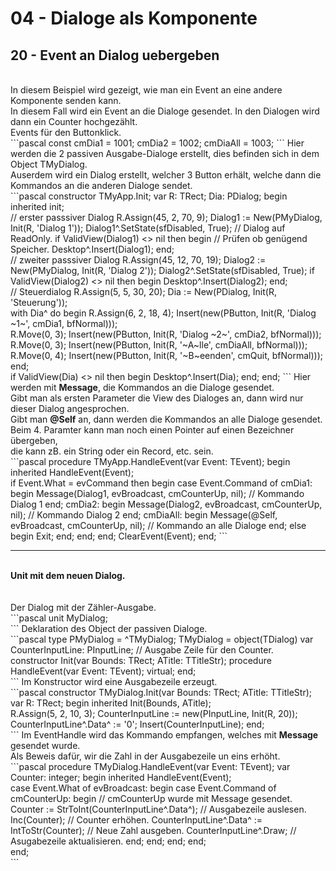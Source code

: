 # 04 - Dialoge als Komponente
## 20 - Event an Dialog uebergeben
<br>
In diesem Beispiel wird gezeigt, wie man ein Event an eine andere Komponente senden kann.<br>
In diesem Fall wird ein Event an die Dialoge gesendet. In den Dialogen wird dann ein Counter hochgezählt.<br>
Events für den Buttonklick.<br>
```pascal
const
  cmDia1   = 1001;
  cmDia2   = 1002;
  cmDiaAll = 1003;
```
Hier werden die 2 passiven Ausgabe-Dialoge erstellt, dies befinden sich in dem Object TMyDialog.<br>
Auserdem wird ein Dialog erstellt, welcher 3 Button erhält, welche dann die Kommandos an die anderen Dialoge sendet.<br>
```pascal
  constructor TMyApp.Init;
  var
    R: TRect;
    Dia: PDialog;
  begin
    inherited init;
<br>
    // erster passsiver Dialog
    R.Assign(45, 2, 70, 9);
    Dialog1 := New(PMyDialog, Init(R, 'Dialog 1'));
    Dialog1^.SetState(sfDisabled, True);    // Dialog auf ReadOnly.
    if ValidView(Dialog1) <> nil then begin // Prüfen ob genügend Speicher.
      Desktop^.Insert(Dialog1);
    end;
<br>
    // zweiter passsiver Dialog
    R.Assign(45, 12, 70, 19);
    Dialog2 := New(PMyDialog, Init(R, 'Dialog 2'));
    Dialog2^.SetState(sfDisabled, True);
    if ValidView(Dialog2) <> nil then begin
      Desktop^.Insert(Dialog2);
    end;
<br>
    // Steuerdialog
    R.Assign(5, 5, 30, 20);
    Dia := New(PDialog, Init(R, 'Steuerung'));
<br>
    with Dia^ do begin
      R.Assign(6, 2, 18, 4);
      Insert(new(PButton, Init(R, 'Dialog ~1~', cmDia1, bfNormal)));
<br>
      R.Move(0, 3);
      Insert(new(PButton, Init(R, 'Dialog ~2~', cmDia2, bfNormal)));
<br>
      R.Move(0, 3);
      Insert(new(PButton, Init(R, '~A~lle', cmDiaAll, bfNormal)));
<br>
      R.Move(0, 4);
      Insert(new(PButton, Init(R, '~B~eenden', cmQuit, bfNormal)));
    end;
<br>
    if ValidView(Dia) <> nil then begin
      Desktop^.Insert(Dia);
    end;
  end;
```
Hier werden mit <b>Message</b>, die Kommandos an die Dialoge gesendet.<br>
Gibt man als ersten Parameter die View des Dialoges an, dann wird nur dieser Dialog angesprochen.<br>
Gibt man <b>@Self</b> an, dann werden die Kommandos an alle Dialoge gesendet.<br>
Beim 4. Paramter kann man noch einen Pointer auf einen Bezeichner übergeben,<br>
die kann zB. ein String oder ein Record, etc. sein.<br>
```pascal
  procedure TMyApp.HandleEvent(var Event: TEvent);
  begin
    inherited HandleEvent(Event);
<br>
    if Event.What = evCommand then begin
      case Event.Command of
        cmDia1: begin
          Message(Dialog1, evBroadcast, cmCounterUp, nil); // Kommando Dialog 1
        end;
        cmDia2: begin
          Message(Dialog2, evBroadcast, cmCounterUp, nil); // Kommando Dialog 2
        end;
        cmDiaAll: begin
          Message(@Self, evBroadcast, cmCounterUp, nil);   // Kommando an alle Dialoge
        end;
        else begin
          Exit;
        end;
      end;
    end;
    ClearEvent(Event);
  end;
```
<hr><br>
<b>Unit mit dem neuen Dialog.</b><br>
<br><br>
Der Dialog mit der Zähler-Ausgabe.<br>
```pascal
unit MyDialog;
<br>
```
Deklaration des Object der passiven Dialoge.<br>
```pascal
type
  PMyDialog = ^TMyDialog;
  TMyDialog = object(TDialog)
  var
    CounterInputLine: PInputLine; // Ausgabe Zeile für den Counter.
<br>
    constructor Init(var Bounds: TRect; ATitle: TTitleStr);
    procedure HandleEvent(var Event: TEvent); virtual;
  end;
<br>
```
Im Konstructor wird eine Ausgabezeile erzeugt.<br>
```pascal
constructor TMyDialog.Init(var Bounds: TRect; ATitle: TTitleStr);
var
  R: TRect;
begin
  inherited Init(Bounds, ATitle);
<br>
  R.Assign(5, 2, 10, 3);
  CounterInputLine := new(PInputLine, Init(R, 20));
  CounterInputLine^.Data^ := '0';
  Insert(CounterInputLine);
end;
<br>
```
Im EventHandle wird das Kommando empfangen, welches mit <b>Message</b> gesendet wurde.<br>
Als Beweis dafür, wir die Zahl in der Ausgabezeile un eins erhöht.<br>
```pascal
procedure TMyDialog.HandleEvent(var Event: TEvent);
var
  Counter: integer;
begin
  inherited HandleEvent(Event);
<br>
  case Event.What of
    evBroadcast: begin
      case Event.Command of
        cmCounterUp: begin                              // cmCounterUp wurde mit Message gesendet.
          Counter := StrToInt(CounterInputLine^.Data^); // Ausgabezeile auslesen.
          Inc(Counter);                                 // Counter erhöhen.
          CounterInputLine^.Data^ := IntToStr(Counter); // Neue Zahl ausgeben.
          CounterInputLine^.Draw;                       // Asugabezeile aktualisieren.
        end;
      end;
    end;
  end;
<br>
end;
<br>
```
<br>
